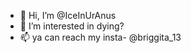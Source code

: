 - 👋 Hi, I’m @IceInUrAnus
- 👀 I’m interested in dying?
- 📫 ya can reach my insta- @briggita_13

<!---
IceInUrAnus/IceInUrAnus is a ✨ special ✨ repository because its `README.md` (this file) appears on your GitHub profile.
You can click the Preview link to take a look at your changes.
--->
